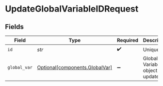 # UpdateGlobalVariableIDRequest


## Fields

| Field                                                              | Type                                                               | Required                                                           | Description                                                        |
| ------------------------------------------------------------------ | ------------------------------------------------------------------ | ------------------------------------------------------------------ | ------------------------------------------------------------------ |
| `id`                                                               | *str*                                                              | :heavy_check_mark:                                                 | Unique ID                                                          |
| `global_var`                                                       | [Optional[components.GlobalVar]](../../models/shared/globalvar.md) | :heavy_minus_sign:                                                 | Global Variable object to be updated                               |